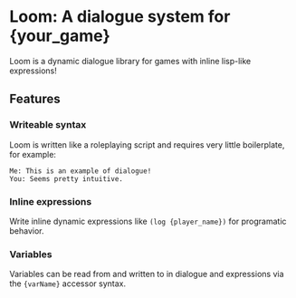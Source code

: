 # Loom: A dialogue system for {your_game}
Loom is a dynamic dialogue library for games with inline lisp-like expressions!

## Features
### Writeable syntax
Loom is written like a roleplaying script and requires very little boilerplate, for example:
```
Me: This is an example of dialogue!
You: Seems pretty intuitive.
```

### Inline expressions
Write inline dynamic expressions like `(log {player_name})` for programatic behavior.

### Variables
Variables can be read from and written to in dialogue and expressions via the `{varName}` accessor syntax.
